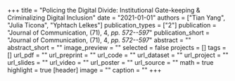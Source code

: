 +++
title = "Policing the Digital Divide: Institutional Gate-keeping & Criminalizing Digital Inclusion"
date = "2021-01-01"
authors = ["Tian Yang", "Julia Ticona", "Yphtach Lelkes"]
publication_types = ["2"]
publication = "Journal of Communication, (71), 4, _pp. 572--597_"
publication_short = "Journal of Communication, (71), 4, _pp. 572--597_"
abstract = ""
abstract_short = ""
image_preview = ""
selected = false
projects = []
tags = []
url_pdf = ""
url_preprint = ""
url_code = ""
url_dataset = ""
url_project = ""
url_slides = ""
url_video = ""
url_poster = ""
url_source = ""
math = true
highlight = true
[header]
image = ""
caption = ""
+++
